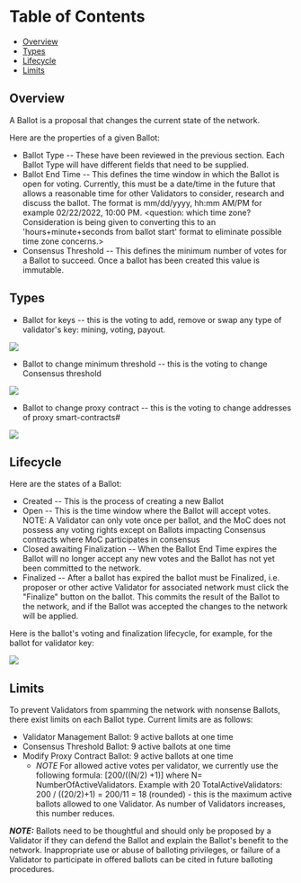 # Table of Contents
* [Overview](#overview)
* [Types](#types)
* [Lifecycle](#lifecycle)
* [Limits](#limits)

## Overview

A Ballot is a proposal that changes the current state of the network.  

Here are the properties of a given Ballot:
* Ballot Type -- These have been reviewed in the previous section.  Each Ballot Type will have different fields that need to be supplied.
* Ballot End Time -- This defines the time window in which the Ballot is open for voting. Currently, this must be a date/time in the future that allows a reasonable time for other Validators to consider, research and discuss the ballot.  The format is mm/dd/yyyy, hh:mm AM/PM  for example 02/22/2022, 10:00 PM.  <question: which time zone?  Consideration is being given to converting this to an 'hours+minute+seconds from ballot start' format to eliminate possible time zone concerns.>
* Consensus Threshold -- This defines the minimum number of votes for a Ballot to succeed.  Once a ballot has been created this value is immutable.


## Types

* Ballot for keys -- this is the voting to add, remove or swap any type of validator's key: mining, voting, payout.

[//]: # "http://sequencediagram.org/index.html#initialData=C4S2BsFMAIAUHkCC0ByBRAKgdXgJQNLQDi8AamrioigMJoBc0y+aAmtAEKIAy38G0GrjSIMASXgoAUFICGAY2AB7AE7RSPMQBFReKQAdZK0PJCGAdsGJkKVWmmg7YsKQBNZwWQCNZAZxik-GIoRBjwNAAS1ERoLKwAyoKSGLiINBhuHt5+MFy8-PHxYakxSSgpaRnunj7+0HHxALLUiDG4ZRXpmTU5cLjwABoJxa0ONMmpXVIqXkoAHtBKAG6Qahrc2rq49ADUO2Lmvp7g4L7QjZCejX4A1gA65mIAtvqqwGdLSqDmAObQN5AAJ4PDAqWSHABmqzOviUTxgCGQEJUcOgIHMYBAsnA-yBeyk602xWgAFoAHzWciUah0RyIZy7HbwfSQQ7QHwnL7QeQqSAeEBKczQQw-SD4hSgJYeGAkKl2WlOFyEnTEgA8JJJlNsNIcisZHGx4C+AHIzjy+aBBdAIaonmizq4QL59OBZIDIK58cqtqSKbLtfY6Qy9jQABZKJT+M4GzlWZTc0Pg0W4wG+fHmL4wKAQqxKCFa6mBvV7ABiIBOZ2AoZg1VkD01wEBLMW+YBgMYT3R6J+AHpPt9e4ZAUoAK7AevQRvNvPQCUC8z0WSuVw93lPZaQHu+ADusn0E9kEKhig9KYnnYxvzP5k1HKNwFN0FZrknIHh+P9hYV9NgvsC4hCMJImiWI2EScZykmDBGQAKhg81pVIL5uxLVR8CBXw4OgAAKB5oHw-CjiMYAMDfSAABo8IIp9zFcUj4UooVqMPY9gA9dDAUY6jZyPSAT1cDiMCbCiqIIi9uw4h4AEpxUUEApTY9QgkA8IohCUCEg6KCpAzRSVBAH5Q1zfN-2CUJVJAhotMqRkwz4m5fHoc9fB+AA6fxaNWe1oClcAQBfftuxTGCJ2fV94WgCkiOMcLIAnaK4zIyLuRHFReUsWKJ3MSBt3ZQ0uSdaBtzAUN0WgPzOysFk1k0FU8DuEKQpvHjWNPNtvN0p8XkbA9eP4wThO83z-InEB8yXF9VGgHc92gcSrzbRj5GreQbknRMrGy3L5r+drspWNQvEgVlZ2XD0GouprNTG6A12WbEWzmrsFqBcinsvP5CrnFZLt+5rIFOCiWr4tiBKBaAAEIAF53qCttRvzO7fMWNQZv0N6qw8YH+JTbzvri8xwRfMBvN5B7AqvKah1HKx4ca36YK9ZTzOA9SrIgzoMHJWB+iGIo8FGaz0kYPY4NFYAON8a5CdFFRsKkt7xZje9fHiZQwVFeW4NkyVpT6QZhgF0oOe0nmDf5koxgmSpyVMlTWZidnreFvY2yl8FZFlt67y+NXVE9mB5EFYAwUUM4Jt5Xwo3xVw+TkhSEV5w3LaFjI7ZZtTHbA1PyQaZoqDaVPYMap0kIHRB48gbCKZ+DipO1nY5HjvW85aQuTcqKRW4Ligc7JdOgMzjTwOd6C9kKmvcfxlHoF0pmAIzyzs479Jc7A-PRnaFex52MXLkaZ6fg4QEy4koFsKeFz3OfVZ68Zxvu83vuB4stnl9Hxkdtxmcu1ADxVHnmZQeS9NLbzXgkDe7cP6i3po1cWB8PocQiE6dWgIL6Hzrg3Lu68269zAf3ZmwC36gOgTsL+7UZwsRBqeb0xJkSolKkcVQgJAH2yHk7SCNsySPygZwl2u9YGXSdAg7sFdJRVx2pg++2CIG4K3qPW2hDX5ZxIXwnehVyHg0oX1UG6hao+mnlNOejcX4O2Hn3HheDSFwQZg1UuyFfhiPklXGudc3pOlgG6GmTiVjoMQUCO++JLHyLUYoheRCVEjzUYwQqewa49mpmOb+40dE0P0cSQxahjEyFjt9FuOCe4hM5gSJRZiOGc3JHkPgGBCgjGNh-aAMDLpK3ysAbgb4wCwFWLQvAWtpF5MUlUgoFtBbbxKeE5R5jt7qiGTUkZ9Tol7HkKldKVgKok2qnojYdV2hQweAAJgAAyHOgD2ScXwHrmBHE8I6agZw9NwGmExpT2Hv1CWSWZtSjZW2iY0gRLTYwYFDJHcM4BXB9NYYvYhUTOYzJ4NUr5Kdt6MmWWlVkVgLzrRBUoMF1oprtR9nGYSMc4660GfC4ZdSfnFNMa81RFSySfnlLqH8jJ4gjnkPISAUdbrcteIcMUjdcnN0UrSkBMLtJMp1EGX85ItlEjwLZMmujCWzn0CyIwZwrRVizCgklAyZQ2C-Cy5wMggA"
![](https://github.com/poanetwork/wiki/raw/master/assets/imgs/dapps-schemes/governance_keys_ballot_creation_scheme.png)


* Ballot to change minimum threshold -- this is the voting to change Consensus threshold

[//]: # "http://sequencediagram.org/index.html#initialData=C4S2BsFMAIAUHkCC0ByBRAKgdXgJQNLQDi8AamrioigMJoBc0yAsgJIrQYASuaAyl3gAZACLQAQoiFD4GaDV6IMreCgBQagIYBjYAHsATtFKbwIACab9BtQAdNB0NpD2AdsGJ6AbpAOvNrtowIpq2tmqWwJoARpoAzjCkeqCuAOYYejQAFgGpzCCuGFkGkHFZeuDm8nruBjrAEVYx8TDipuDJcXzWmqkwNDXAdbqNUbEJ0PiQAJ5xzAG9vtW19aPNE7AGegAe092Gi8tDq2oG0TvQ3ksmZpGGjKyucVHg4HHQzJBR83EA1gA6rlYAFtbIZgO8vMkCqloL8ZoCMHUngAzXzvOJ6YEwBDIFFbYHQApgECmOEzNQ3CxWQzQAC0AD5PD4-AEgtAQmFGPBbJAntBYq9ktBtCUrCAatB7H0tLoQF4rDAiFdWYFgqFwlS7kYADx0unM3z+NUcjWMNpC4AAcneosg4slKMMhJA73Mrts4E000g5kppmp1npTOVLON7M5tkY2T0egS7wtHQ8+hFOTSMGBBWgwGKpXKlTUrmSMCgKI8ehRhtVEbNADEQK93jmYJFNICDbYtmCElUFeAAK6QdsC9rJG3QPlVUDYtSho1s9VhYNJFLpTJpvIFIolMoVKoDFa6RgAKmPdsVieSGWyuUg27ze9P0AAFIDoO-388HMAMCBsQAaN8P3fSdfwAoDgM7PRu19G5B0BABKWVQAVYBEmhNJrw3fJClzXdKiOYYGiLNDoAMEBUiyctKxXGEsNyHD73w-dBiI+hskgbRfjiehh2BOJUgAOgSVxzCWV1oD7CxJIw2F4WmY9h0nbM-xgJkv0cFTsWHDTk1U6AmW0fsDBKdwtKHVwDVcSAAHcR0tIl3hssAsizMxMw8XkjCk7V-kUxTLKlLs41g0xBwMgBeaAAGZhygmDzDgmAAEIoqMky+WAJK-JygKO2CnskugHUoqg3YmPzcxctyylZPotJGLwyrCPqRlNh2PYej6Fqj2gU8+mAKZZnmfw+gMZ8EP-aABsvCF9jqPoJtPZD5UVOAtl2ebDgPY4Rnazauv6VjWoZWjMPXBityavceuAeh5LmBYxqmwUky27rtGO3R3k0cxzB3eMIntOVUJxDbOoObqdqI2rV3qzdcJ3ZroZOobHtGpYUaPU8-NdM7UkQEHIGfKFVyGhDlvqVbSLRkbFiMLGGlpp7Ma+4BGXx+HGqRm7GcYCTSZhclpmgKmfEuIwSNhuiLoaq6eYIxnGWZjGGbZ+h+q+HCYXEaZ8aG59+KEkSxIMCnjzUFX6dujm6tlhGKt59XoEzVwhfky5K2JUAaRsMSxbWq2xtu6XzpvOXEYfRW2cZWaukO26T38vyZtHYAhD-MBYF8LVfaWi2A9IuP3qOw8Gk5+3uajliy71YuE75kVjNMjx3LAKUlh833oAiwEACYAAYB+gAB6bNkjJVx+2BaIlgrSSA21OJQ7XcOHeu6Oy9jtP48h0vdruvrk-81PLUdyp85Xrn5er26653kvE6bjKzNe4UcwVv0K7XqvmJthl657yfjjY+Kcvj7WmOfcwl9v7YRvn-Rm99LS7wWvvNiz8W5BQ6tmDeVRe6uGfPoF40Ap4zznpWLu1h3hjz7ghaAABqaAABGIGhdWgPwbmzK+ld4HIxjgyOc1ZFxRmgHwfs2gghxHeDuMETxICsJBmtWBl1I4IK4YI8MwjgzGEXr7aMYo0JVDfh4DU9oDDvElM2aAZhngKJQmtDRC5TRhA0EAA"
![](https://github.com/poanetwork/wiki/raw/master/assets/imgs/dapps-schemes/governance_min_threshold_ballot_creation_scheme.png)


* Ballot to change proxy contract -- this is the voting to change addresses of proxy smart-contracts# 

[//]: # "http://sequencediagram.org/index.html#initialData=C4S2BsFMAIAUHkCC0ByBRAKgdXgJQNLQDi8AamrioigMJoBc0ysu8AGgJrQBCiAMn3gZoNXGkQYAkvBQAoWQEMAxsAD2AJ2ikF4EABMFa9bIAOC9aCUgzAO2DFVAN0jqbCm0pgARBSZOyDYAUAIwUAZxhSVVAbAHMMVRoAC3dY2HVVAA8ATxFVO3VlYADDEPCYbh1waLCAZSMFWJgafOBClRKg0IjofEhssIBZd0aXPIKizrKe9Kzs+o1R8bbJ2XVgrOgnMe1dQI1GSRswoPBwMOhByCDhsIBrAB0bSQBbEw1gC8dokDjoO-6TwwhWOADMXBcwqoXjAEMhQRkXtBfmAQDp-v1ZLt9IYNNAALQAPgczlc7k80B8fkY8BMkGO0FCZ2i0CU6kghhA+WgZiaihUIEchhgRG2ZI83l8-mx+00AB58fiSS43BLKVLGJVmcAAOQXNkc0Dc0EaJEgC56c0mcAKbKQPRYnQ4owE4mi0mqilUkyMZKqVQRC5a6r2NSslJxGAmDI5WQ2aIwKCg+yqUHK8VejUAMRAZwuwCSMECCieSujqneET00AUej07LCYVLrNa7VD2TpzaZIb10Hp1dAMNk7pV5MlfldURi8USEbSMdyLQmKkYACpVwbhcHoglkqlILMcuvoAAKJ7QC8Xk7mYAYEAwgA058vF-7d8fz5f5cr9sQdYbYRPjYL4XkorZFBgHaQE8ACU-KgEKwCRD8cS7nOh6LuBHTxkh0DqCAsRJCmaZTr8M57nEGHLG29DJJASh3GE9DNi8YSxAAdBENh6GM5rQEKez8ShsQYtkq7Nv20CDjAxLXhYUn3tBNhKnJoaKdAxJKAAruo7J2ApMLNjYkAAO6MlULJ8SZYBJL80C6C8YA8mMAnOhoDzieJyk8hkP56H+9aQI2yIXDhfZvMA2RYsJaGpFRS4rCoRIYQshRNNRRRrquTTAH0AzDG4TTqCeMEPtAOXbp8qWjCV67wYKwpwAu1XpQlbayClDStVhwBEqRqGznFC4ZSuAL5SMRVld20QtTAYHLp8Nb-kFgYBByAqIbCzVdc0PXRdOsWUcNbVFESeVDBNYwnSu64eea-WxIgG2QCe3zTnlMF1UUDW4edBWjJo13FH9l2Az1fUxYNR1zCNwCMHxb1kaJNbPVsmg4ftZGHfOMNA2d-QXYVV09fQ645YMKJxNw2QPXlJ6sRxXE8eon2rrIINE2DC0QwdUM4zksOMI5NhI2NWxpiioC4sYPHfZtvQE-9RWw5jA0UfzmHc4SlV1DtgvQLdnkVRZwB8PeYCwC4MrS7VbNy41OuzSrD3Y-FPUKo7etA4w2m6fS9gOU5dKaK5srQAAvE8ABMAAMMfQAA9FJ0TojYWkvMEYypvxTqymEqvkehx3g9rJu64s3ULVlOUYRgSQNkkqjgHotsF67xcLR7ZdO97rI6Xp9jlgLBYN031aRzYJ5qKc0BpxnWdpqH0sXEnUcwdAADU0AAIxrfbuGexXu0LW3fNu1rI4ZuOPrQLUWlKJ4wUNu8xyQHvG2NS7Z8d4lxSX5619XRaFztLX07JhTVmmvYKUHJ1AXG5AWRM5piiyw-rhf+Y51R+HkEAA"
![](https://github.com/poanetwork/wiki/raw/master/assets/imgs/dapps-schemes/governance_proxy_ballot_creation_scheme.png)

## Lifecycle

Here are the states of a Ballot:
* Created -- This is the process of creating a new Ballot
* Open -- This is the time window where the Ballot will accept votes.  NOTE: A Validator can only vote once per ballot, and the MoC does not possess any voting rights except on Ballots impacting Consensus contracts where MoC participates in consensus
* Closed awaiting Finalization -- When the Ballot End Time expires the Ballot will no longer accept any new votes and the Ballot has not yet been committed to the network.
* Finalized -- After a ballot has expired the ballot must be Finalized, i.e. proposer or other active Validator for associated network must click the "Finalize" button on the ballot.  This commits the result of the Ballot to the network, and if the Ballot was accepted the changes to the network will be applied.

Here is the ballot's voting and finalization lifecycle, for example, for the ballot for validator key:

![](https://github.com/poanetwork/wiki/raw/master/assets/imgs/dapps-schemes/governance_voting_and_finalizing_ballot_for_mining_keys_scheme.png)

## Limits
To prevent Validators from spamming the network with nonsense Ballots, there exist limits on each Ballot type.
Current limits are as follows:
*  Validator Management Ballot: 9 active ballots at one time
*  Consensus Threshold Ballot: 9 active ballots at one time
*  Modify Proxy Contract Ballot: 9 active ballots at one time
   * *NOTE* For allowed active votes per validator, we currently use the following formula: [200/((N/2) +1)] where N= NumberOfActiveValidators.  Example with 20 TotalActiveValidators:  200 / ((20/2)+1) = 200/11 = 18 (rounded) - this is the maximum active ballots allowed to one Validator.  As number of Validators increases, this number reduces.

_**NOTE:**_ Ballots need to be thoughtful and should only be proposed by a Validator if they can defend the Ballot and explain the Ballot's benefit to the network.  Inappropriate use or abuse of balloting privileges, or failure of a Validator to participate in offered ballots can be cited in future balloting procedures.